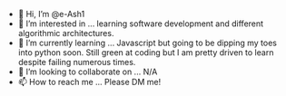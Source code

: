 - 👋 Hi, I’m @e-Ash1
- 👀 I’m interested in ... learning software development and different algorithmic architectures.
- 🌱 I’m currently learning ... Javascript but going to be dipping my toes into python soon. Still green at coding but I am pretty driven to learn despite failing numerous times.
- 💞️ I’m looking to collaborate on ... N/A
- 📫 How to reach me ... Please DM me!

<!---
e-Ash1/e-Ash1 is a ✨ special ✨ repository because its `README.md` (this file) appears on your GitHub profile.
You can click the Preview link to take a look at your changes.
--->
